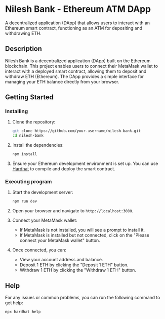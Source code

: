 # Nilesh Bank - Ethereum ATM DApp

A decentralized application (DApp) that allows users to interact with an Ethereum smart contract, functioning as an ATM for depositing and withdrawing ETH.

## Description

Nilesh Bank is a decentralized application (DApp) built on the Ethereum blockchain. This project enables users to connect their MetaMask wallet to interact with a deployed smart contract, allowing them to deposit and withdraw ETH (Ethereum). The DApp provides a simple interface for managing your ETH balance directly from your browser.

## Getting Started

### Installing

1. Clone the repository:
    ```sh
    git clone https://github.com/your-username/nilesh-bank.git
    cd nilesh-bank
    ```

2. Install the dependencies:
    ```sh
    npm install
    ```

3. Ensure your Ethereum development environment is set up. You can use [Hardhat](https://hardhat.org/) to compile and deploy the smart contract.

### Executing program

1. Start the development server:
    ```sh
    npm run dev
    ```

2. Open your browser and navigate to `http://localhost:3000`.

3. Connect your MetaMask wallet:
    - If MetaMask is not installed, you will see a prompt to install it.
    - If MetaMask is installed but not connected, click on the "Please connect your MetaMask wallet" button.

4. Once connected, you can:
    - View your account address and balance.
    - Deposit 1 ETH by clicking the "Deposit 1 ETH" button.
    - Withdraw 1 ETH by clicking the "Withdraw 1 ETH" button.

## Help

For any issues or common problems, you can run the following command to get help:
```sh
npx hardhat help
